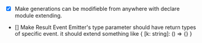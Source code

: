 - [x] Make generations can be modifieble from anywhere with declare module extending.
- [] Make Result Event Emitter's type parameter should have return types of specific event. it should extend something like { [k: string]: () => {} }
